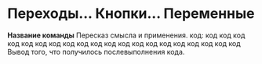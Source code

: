 # Переходы... Кнопки... Переменные

**Название команды**
Пересказ смысла и применения.
код:
    код код код код код 
    код код код 
    код код код код 
    код код 
    код код код код код 
    код 
 Вывод того, что получилось послевыполнения кода.
